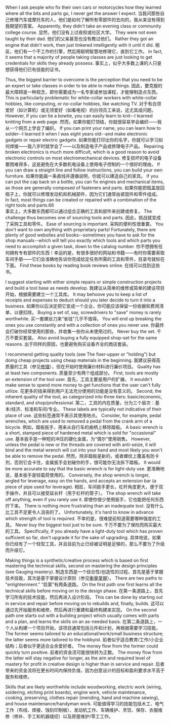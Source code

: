 When I ask people who fix their own cars or motorcycles how they learned where all the bits and parts go, I never get the answer I expect.
当我问那些自己修理汽车或摩托车的人，他们是如何了解所有零部件的去向的，我从来没有得到我期望的答案。
Apparently, they didn't  take  an  evening  class  or  community  college  course.
显然，他们没有上过夜校或社区大学。
They  were  not  even taught by their dad.
他们的父亲甚至也没有教过他们。
Rather they got an engine that didn't work, then just tinkered intelligently with it until it did.
相反，他们有一个不工作的引擎，然后用聪明智慧地修理它，直到它工作。
In fact, it seems that a majority of people taking classes are just looking to get credentials for skills they already possess.
事实上，似乎大多数上课的人只是想获得他们已有技能的证书。

Thus, the biggest barrier to overcome is the perception that you need to be an expert  or  take  classes  in  order  to  be  able  to  make  things.
因此，要克服的最大障碍是一种观念，即你需要成为一名专家或参加课程，才能够制造点东西。
This  is  particularly problematic for white-collar workers with white-collar hobbies, like computing, or no-collar hobbies,  like watching  TV.
对于有白领爱好（如计算机）或无领爱好（如看电视）的白领员工来说，这尤其成问题。
However,  if  you  can  tie  a  bowtie,  you can easily learn to knit--I learned knitting from a web page.
然而，如果你能打领结，你就很容易学会编织——我从一个网页上学会了编织。
If you can print your name, you can learn how to solder--I learned it when I was eight years old--and make electronic gadgets or repair electric gadgets.
如果你能打印出你的名字，你就可以学习如何焊接——我八岁时就学会了——以及制造电子产品或修理电子产品。
Repairing broken electronics is  much  more  difficult,  which  is  a  good  reason  to  avoid  electronic  controls  on most  electromechanical  devices.
修复损坏的电子设备要困难得多，这是避免在大多数机电设备上使用电子控制的一个很好的理由。
If  you  can  draw  a  straight  line  and  follow instructions, you can build your own furniture.
如果你能画一条直线并遵循说明，你就可以建造自己的家具。
If you can put the cap back on a bottle,  you  can  fix  engines  and  mechanical  items,  as  those  are  generally composed of fasteners and parts.
如果你能把瓶盖放回瓶子上，你就可以修理发动机和机械部件，因为它们通常由紧固件和零件组成。
In fact, most things can be created or repaired with a combination of the right tools and parts.66  
事实上，大多数东西都可以通过组合正确的工具和部件来创建或修复。
The  challenge  thus  becomes  one  of  sourcing  tools  and  parts.
因此，挑战就变成了采购工具和零件。
Ease of sourcing is important.
采购的便利性很重要。
You don't want to own anything with proprietary parts! Fortunately, there are plenty of good websites and books--sometimes you have  to  ask  for  the  shop  manuals--which  will  tell  you  exactly  which  tools  and which parts you need to accomplish a given task, down to the catalog number.
你不想拥有任何拥有专有部件的东西！幸运的是，有很多很好的网站和书籍——有时你需要索取车间手册——它们会准确地告诉你完成给定任务所需的工具和零件，目录号就标在下面。
Find these books by reading book reviews online.
在线可以找到这些书。

I  suggest  starting  with  either  simple  repairs  or  simple  construction  projects and  build  a  tool  base  as  needs  develop.
我建议从简单的维修或简单的建设项目开始，根据需要建立一个工具库。
It  may  behoove  you  to  keep  a  list  of receipts and expenses to deduct should you later decide to turn it into a business.
如果你以后决定把它变成一个企业，你可能应该保留一份收据和费用清单，以便扣除。
Buying  a  set  of,  say,  screwdrivers  to  "save"  money  is  rarely  worthwhile.
买一套螺丝刀来“省钱”几乎不值得。
You will end up breaking the ones you use constantly and with a collection of ones you never use.
你最终会打破你经常使用的那些，并收集一些你从未使用过的。
Never buy the set.
千万不要买套装。
Also avoid buying a fully equipped shop-set for the same reasons.
出于同样的原因，也要避免购买设备齐全的商店套装。

I  recommend  getting  quality  tools  (see  The  fixer-upper  or  "holding")  but doing cheap projects using cheap materials in the beginning.
我建议获得高质量的工具（参见[修理]()），但在开始时使用廉价材料进行廉价项目。
Quality has at least two components.
质量至少有两个组成部分。
First, tools are mostly an extension of the tool user.
首先，工具主要是用户的扩展。
It wouldn't make sense to spend more money to get functions that the user can't fully utilize.
花更多的钱来得到用户无法充分使用的功能是没有意义的。
Second,  the  inherent  quality  of  the  tool,  as  categorized  into  three  tiers: basic/economic,  standard,  and  shop/professional.
第二，工具的内在质量，分为三个层次：基本/经济、标准和车间/专业。
These  labels  are  typically  not indicative  of  their  place  of  use.
这些标签通常不表示其使用地点。
Consider,  for  example,  pedal  wrenches,  which are used to removed a pedal from the crank arm of a bicycle.
例如，踏板扳手，用来从自行车的曲柄上移除踏板。
A basic wrench is a short,  stamped  piece  of  hardened  metal  which  is  sold  for  "occasional"  use.
基本扳手是一种短的冲压的硬化金属，为“偶尔”使用销售。
However,  unless  the  pedal  is  new  or  the  threads  are  covered  with  anti-seize,  it will bind and the metal wrench will cut into your hand and most likely you won't be  able  to  remove  the  pedal.
然而，除非踏板是新的，或者螺纹上覆盖有防卡剂，否则它会卡住，金属扳手会划破你的手，很可能你无法拆下踏板。
It  would  be  more  accurate  to  say  that  the  basic wrench is for light-duty use.
更准确地说，基本扳手是轻载荷使用的。
Conversely, the shop wrench is longer, angled for leverage, easy on the hands, and accepts an extension bar (a piece of pipe used for leverage).
相反，车间扳手更长，杠杆角度更大，便于双手操作，并且可以接受延长杆（用于杠杆的管子）。
The shop wrench will take off anything, even if you rarely use it.
即使你很少使用扳手，它也能把任何东西拧下来。
There  is  nothing  more  frustrating  than  an  inadequate  tool.
没有什么比工具不足更令人沮丧的了。
Unfortunately,  it's hard  to  know  in  advance  which  strength  of  tool  is  required.
不幸的是，很难提前知道需要哪种强度的工具。
Never  buy  the biggest  tool  just  to  be  sure.
千万不要为了保险而购买最大的工具。
Specifically,  if  you  already  have  a  light-duty  tool which has proven sufficient so far, don't upgrade it for the sake of upgrading.
具体地说，如果你已经有了一个轻型工具，并且目前为止已经被证明是足够的，那么不要为了升级而升级它。

Making  things  is  a  synthetic/creative  process  which  is  based  on  first mastering  the  technical  skills,  second  on  mastering  the  design  principles  (see Gauging mastery).
制造东西是一个综合性/创造性的过程，首先是基于掌握技术技能，其次是基于掌握设计原则（参见[衡量掌握]()）。
There are two paths to "enlightenment." 
“启蒙”有两条道路。
On the first path one first learns all the technical skills before moving on to the design phase.
在第一条道路上，首先学习所有的技术技能，然后再进入设计阶段。
This can be done by starting out in service and repair before moving on to rebuilds and, finally, builds.
这可以通过先开始服务和维修，然后再进行重建和最终构建来实现。
On the second path one starts out with a building project which usually comes with parts and a plan, and learns the skills on an as-needed basis.
在第二条道路上，一个人从构建一个项目开始，该项目通常包括元件和计划，再根据需要学习技能。
The  former  seems  tailored  to  an  educational/work/small  business  structure;  the latter  seems  more  tailored  to  the  hobbyist.
前者似乎适合教育/工作/小企业结构；后者似乎更适合业余爱好者。
The  money  flow  from  the  former could  quickly  turn  positive.
前者的资金流可能很快转为正数。
The  money  flow  from  the  latter  will  stay  negative for longer, as the aim and required level of mastery for profit in creative design is higher than in service and repair.
后者带来的资金流将在更长时间内保持负值，因为创意设计的目标和盈利要求水平高于服务和维修。

Skills  that  are  likely  worthwhile  include  woodworking,  electric  work (wiring,  soldering,  etching  print  boards),  engine  work,  vehicle  maintenance, cooking,  preserving,  clothes  repair  (mending,  hand  and  machine  sewing),  and house maintenance/handyman work.
可能值得学习的技能包括木工、电气工作（布线、焊接、蚀刻印制板）、发动机工作、车辆维护、烹饪、保存、衣服维修（修补、手工和机器缝纫）以及房屋维护/零工工作。
